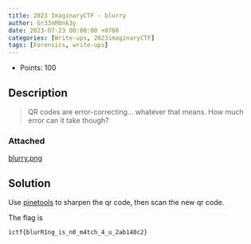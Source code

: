 ```yaml
---
title: 2023 ImaginaryCTF - blurry
author: Gr33nM0nk3y
date: 2023-07-23 00:00:00 +0700
categories: [Write-ups, 2023imaginaryCTF]
tags: [Forensics, write-ups]
---
```


* Points: 100

## Description

> QR codes are error-correcting... whatever that means. How much error can it take though?

### Attached

[blurry.png](https://imaginaryctf.org/r/kaegq#chall.png)

## Solution

Use [pinetools](https://pinetools.com/sharpen-image) to sharpen the qr code, then scan the new qr code.

The flag is

```
ictf{blurR1ng_is_n0_m4tch_4_u_2ab140c2}
```